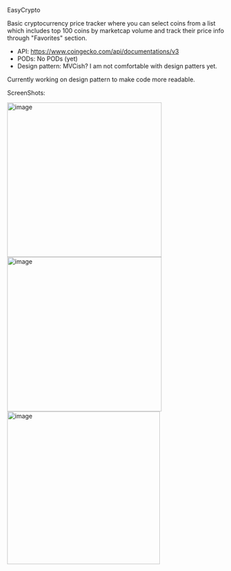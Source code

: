EasyCrypto


Basic cryptocurrency price tracker where you can select coins from a list which includes top 100 coins by marketcap volume and track their price info through "Favorites" section.




- API:  https://www.coingecko.com/api/documentations/v3
- PODs: No PODs (yet)
- Design pattern: MVCish? I am not comfortable with design patters yet.




Currently working on design pattern to make code more readable.


ScreenShots:


<img width="358" alt="image" src="https://user-images.githubusercontent.com/81373284/136376956-8f4c94db-a4d4-4010-aee8-b2efba24a8f6.png">
<img width="358" alt="image" src="https://user-images.githubusercontent.com/81373284/136377106-918feec7-a1ef-4ea8-a19b-792c674e9f00.png">
<img width="354" alt="image" src="https://user-images.githubusercontent.com/81373284/136377115-82f4fd27-39df-42b3-aee6-623603985910.png">
